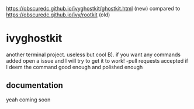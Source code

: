 https://obscuredc.github.io/ivyghostkit/ghostkit.html (new)
compared to
https://obscuredc.github.io/ivy/rootkit (old)
# ivyghostkit
another terminal project. useless but cool B). if you want any commands added open a issue and I will try to get it to work! -pull requests accepted if I deem the command good enough and polished enough

## documentation
yeah coming soon

